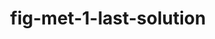 ---
annotations:
- type: Pathway Ontology
  value: pathway
authors:
- Khanspers
- MaintBot
description: Do not modify or delete. This pathway is part of the collection of content
  used by [https://wikipathways.github.io/academy/ WikiPathways Academy]. testing
last-edited: 2019-09-17
organisms:
- Homo sapiens
redirect_from:
- /index.php/Pathway:WP3961
- /instance/WP3961
schema-jsonld:
- '@context': https://schema.org/
  '@id': https://wikipathways.github.io/pathways/WP3961.html
  '@type': Dataset
  creator:
    '@type': Organization
    name: WikiPathways
  description: Do not modify or delete. This pathway is part of the collection of
    content used by [https://wikipathways.github.io/academy/ WikiPathways Academy].
    testing
  keywords:
  - succinate
  - G6PD
  - D-Glucose
  - HK1
  - succinyl-CoA
  - FASN
  - Pathway
  - SDHA
  - OGDH
  - citrate
  - SUCLA2
  - Oxaloacetate
  - ACO2
  - Pentose Phosphate
  - pyruvate
  - PDK1
  - isocitrate
  - Glucose-6-phosphate
  - LDHA
  - glutamate
  - PRKAB1
  - Acetyl-CoA
  - alpha-ketoglutarate
  - IDH2
  - fumarate
  - FH
  - malate
  - PRKAA2
  - lactate
  - MDH2
  license: CC0
  name: fig-met-1-last-solution
seo: CreativeWork
title: fig-met-1-last-solution
wpid: WP3961
---
